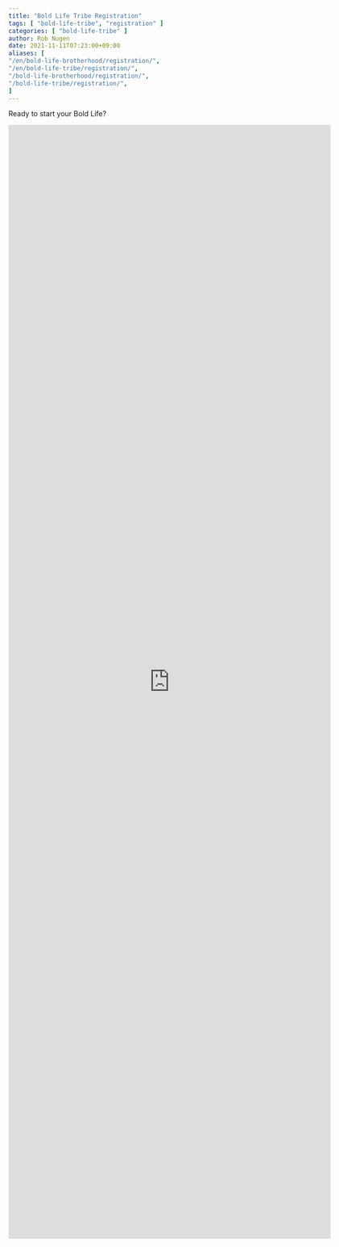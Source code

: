 ```yaml
---
title: "Bold Life Tribe Registration"
tags: [ "bold-life-tribe", "registration" ]
categories: [ "bold-life-tribe" ]
author: Rob Nugen
date: 2021-11-11T07:23:00+09:00
aliases: [
"/en/bold-life-brotherhood/registration/",
"/en/bold-life-tribe/registration/",
"/bold-life-brotherhood/registration/",
"/bold-life-tribe/registration/",
]
---
```


Ready to start your Bold Life?

<iframe src="https://docs.google.com/forms/d/e/1FAIpQLSeihJ3IHQizrbXWcvoWmwQHUFhh11fP9FN8jowF5MSoBBI4FQ/viewform?embedded=true" width="640" height="2208" frameborder="0" marginheight="0" marginwidth="0">Loading…</iframe>
